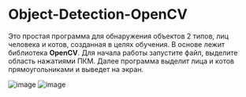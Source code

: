 # Object-Detection-OpenCV
Это простая программа для обнаружения объектов 2 типов, лиц человека и котов, созданная в целях обучения. В основе лежит библиотека **OpenCV**. Для начала работы запустите файл, выделите область нажатиями ПКМ. Далее программа выделит лица и котов прямоугольниками и выведет на экран.

![image](https://user-images.githubusercontent.com/78260779/139595313-91bb12bb-45a2-45ed-a42e-7f6829bc0421.png)
![image](https://user-images.githubusercontent.com/78260779/139595362-f80ae574-dcbe-4aad-9bce-1cad14467efe.png)
